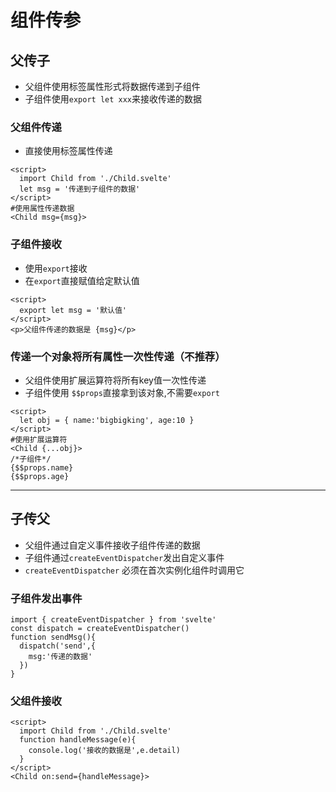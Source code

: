 # 组件传参

## 父传子
* 父组件使用标签属性形式将数据传递到子组件
* 子组件使用`export let xxx`来接收传递的数据

### 父组件传递
  * 直接使用标签属性传递
```svelte{6}
<script>
  import Child from './Child.svelte'
  let msg = '传递到子组件的数据'
</script>
#使用属性传递数据
<Child msg={msg}>
```
### 子组件接收
  * 使用`export`接收
  * 在`export`直接赋值给定默认值
```svelte{2}
<script>
  export let msg = '默认值'
</script>
<p>父组件传递的数据是 {msg}</p>
```
### 传递一个对象将所有属性一次性传递（不推荐）
  * 父组件使用扩展运算符将所有key值一次性传递
  * 子组件使用 `$$props`直接拿到该对象,不需要`export`
```svelte{2,5,7,8}
<script>
  let obj = { name:'bigbigking', age:10 }
</script>
#使用扩展运算符
<Child {...obj}>
/*子组件*/
{$$props.name}
{$$props.age}
```

---
## 子传父
* 父组件通过自定义事件接收子组件传递的数据
* 子组件通过`createEventDispatcher`发出自定义事件
* `createEventDispatcher` 必须在首次实例化组件时调用它

### 子组件发出事件
```svelte{2,4-6}
import { createEventDispatcher } from 'svelte'
const dispatch = createEventDispatcher()
function sendMsg(){
  dispatch('send',{
    msg:'传递的数据'
  })
}
```
### 父组件接收
```svelte{3-5,7}
<script>
  import Child from './Child.svelte'
  function handleMessage(e){
    console.log('接收的数据是',e.detail)
  }
</script>
<Child on:send={handleMessage}>
```